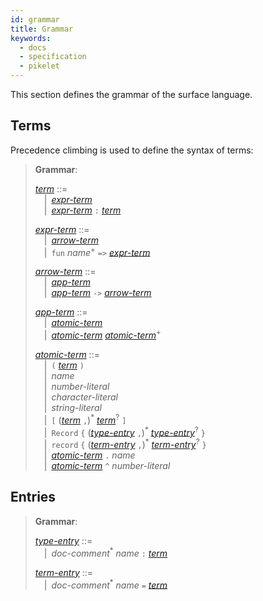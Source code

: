 ```yaml
---
id: grammar
title: Grammar
keywords:
  - docs
  - specification
  - pikelet
---
```


This section defines the grammar of the surface language.

## Terms

Precedence climbing is used to define the syntax of terms:

> **Grammar**:
>
> <a href="#var:term"><var id="var:term">term</var></a> ::=\
> &emsp;|&ensp;<a href="#var:expr-term"><var>expr-term</var></a>\
> &emsp;|&ensp;<a href="#var:expr-term"><var>expr-term</var></a> `:` <a href="#var:term"><var>term</var></a>
>
> <a href="#var:expr-term"><var id="var:expr-term">expr-term</var></a> ::=\
> &emsp;|&ensp;<a href="#var:arrow-term"><var>arrow-term</var></a>\
> &emsp;|&ensp;`fun` <var>name</var><sup>+</sup> `=>` <a href="#var:expr-term"><var>expr-term</var></a>
>
> <a href="#var:arrow-term"><var id="var:arrow-term">arrow-term</var></a> ::=\
> &emsp;|&ensp;<a href="#var:app-term"><var>app-term</var></a>\
> &emsp;|&ensp;<a href="#var:app-term"><var>app-term</var></a> `->` <a href="#var:arrow-term"><var>arrow-term</var></a>
>
> <a href="#var:app-term"><var id="var:app-term">app-term</var></a> ::=\
> &emsp;|&ensp;<a href="#var:atomic-term"><var>atomic-term</var></a>\
> &emsp;|&ensp;<a href="#var:atomic-term"><var>atomic-term</var></a> <a href="#var:atomic-term"><var>atomic-term</var></a><sup>+</sup>
>
> <a href="#var:atomic-term"><var id="var:atomic-term">atomic-term</var></a> ::=\
> &emsp;|&ensp;`(` <a href="#var:term"><var>term</var></a> `)`\
> &emsp;|&ensp;<var>name</var>\
> &emsp;|&ensp;<var>number-literal</var>\
> &emsp;|&ensp;<var>character-literal</var>\
> &emsp;|&ensp;<var>string-literal</var>\
> &emsp;|&ensp;`[` (<a href="#var:term"><var>term</var></a> `,`)<sup>\*</sup> <a href="#var:term"><var>term</var></a><sup>?</sup> `]`\
> &emsp;|&ensp;`Record` `{` (<a href="#var:type-entry"><var>type-entry</var></a> `,`)<sup>\*</sup> <a href="#var:type-entry"><var>type-entry</var></a><sup>?</sup>  `}`\
> &emsp;|&ensp;`record` `{` (<a href="#var:term-entry"><var>term-entry</var></a> `,`)<sup>\*</sup> <a href="#var:term-entry"><var>term-entry</var></a><sup>?</sup> `}`\
> &emsp;|&ensp;<a href="#var:atomic-term"><var>atomic-term</var></a> `.` <var>name</var>\
> &emsp;|&ensp;<a href="#var:atomic-term"><var>atomic-term</var></a> `^` <var>number-literal</var>

## Entries

> **Grammar**:
>
> <a href="#var:type-entry"><var id="var:type-entry">type-entry</var></a> ::=\
> &emsp;|&ensp;<var>doc-comment</var><sup>\*</sup> <var>name</var> `:` <a href="#var:term"><var>term</var></a>
>
> <a href="#var:term-entry"><var id="var:term-entry">term-entry</var></a> ::=\
> &emsp;|&ensp;<var>doc-comment</var><sup>\*</sup> <var>name</var> `=` <a href="#var:term"><var>term</var></a>

